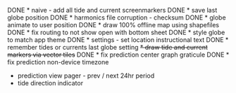 DONE * naive - add all tide and current screenmarkers
DONE * save last globe position
DONE * harmonics file corruption - checksum
DONE * globe animate to user position
DONE * draw 100% offline map using shapefiles
DONE * fix routing to not show open with bottom sheet
DONE * style globe to match app theme
DONE * settings - set location instructional text
DONE * remember tides or currents last globe setting
~~* draw tide and current markers via vector tiles~~
DONE * fix prediction center graph graticule
DONE * fix prediction non-device timezone
* prediction view pager - prev / next 24hr period
* tide direction indicator